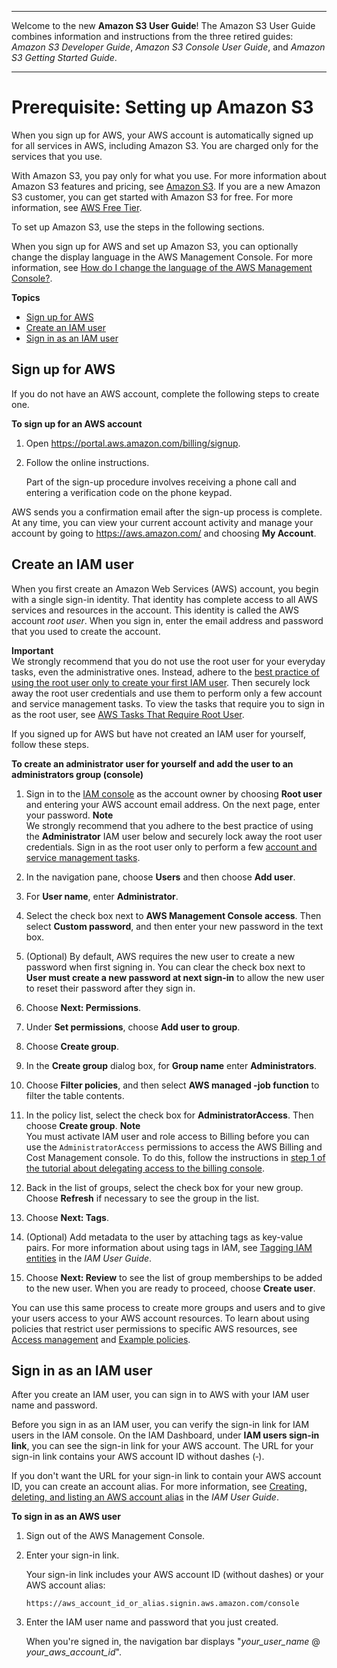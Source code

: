 --------

Welcome to the new **Amazon S3 User Guide**\! The Amazon S3 User Guide combines information and instructions from the three retired guides: *Amazon S3 Developer Guide*, *Amazon S3 Console User Guide*, and *Amazon S3 Getting Started Guide*\.

--------

# Prerequisite: Setting up Amazon S3<a name="setting-up-s3"></a>

When you sign up for AWS, your AWS account is automatically signed up for all services in AWS, including Amazon S3\. You are charged only for the services that you use\.

With Amazon S3, you pay only for what you use\. For more information about Amazon S3 features and pricing, see [Amazon S3](http://aws.amazon.com/s3)\. If you are a new Amazon S3 customer, you can get started with Amazon S3 for free\. For more information, see [AWS Free Tier](http://aws.amazon.com/free)\.

To set up Amazon S3, use the steps in the following sections\.

When you sign up for AWS and set up Amazon S3, you can optionally change the display language in the AWS Management Console\. For more information, see [How do I change the language of the AWS Management Console?](change-ui-language.md)\.

**Topics**
+ [Sign up for AWS](#sign-up-for-aws-gsg)
+ [Create an IAM user](#create-an-iam-user-gsg)
+ [Sign in as an IAM user](#signing-in-iam-user-gsg)

## Sign up for AWS<a name="sign-up-for-aws-gsg"></a>

If you do not have an AWS account, complete the following steps to create one\.

**To sign up for an AWS account**

1. Open [https://portal\.aws\.amazon\.com/billing/signup](https://portal.aws.amazon.com/billing/signup)\.

1. Follow the online instructions\.

   Part of the sign\-up procedure involves receiving a phone call and entering a verification code on the phone keypad\.

AWS sends you a confirmation email after the sign\-up process is complete\. At any time, you can view your current account activity and manage your account by going to [https://aws\.amazon\.com/](https://aws.amazon.com/) and choosing **My Account**\.

## Create an IAM user<a name="create-an-iam-user-gsg"></a>

When you first create an Amazon Web Services \(AWS\) account, you begin with a single sign\-in identity\. That identity has complete access to all AWS services and resources in the account\. This identity is called the AWS account *root user*\. When you sign in, enter the email address and password that you used to create the account\.

**Important**  
We strongly recommend that you do not use the root user for your everyday tasks, even the administrative ones\. Instead, adhere to the [best practice of using the root user only to create your first IAM user](https://docs.aws.amazon.com/IAM/latest/UserGuide/best-practices.html#create-iam-users)\. Then securely lock away the root user credentials and use them to perform only a few account and service management tasks\. To view the tasks that require you to sign in as the root user, see [AWS Tasks That Require Root User](https://docs.aws.amazon.com/general/latest/gr/aws_tasks-that-require-root.html)\.

If you signed up for AWS but have not created an IAM user for yourself, follow these steps\.

**To create an administrator user for yourself and add the user to an administrators group \(console\)**

1. Sign in to the [IAM console](https://console.aws.amazon.com/iam/) as the account owner by choosing **Root user** and entering your AWS account email address\. On the next page, enter your password\.
**Note**  
We strongly recommend that you adhere to the best practice of using the **Administrator** IAM user below and securely lock away the root user credentials\. Sign in as the root user only to perform a few [account and service management tasks](https://docs.aws.amazon.com/general/latest/gr/aws_tasks-that-require-root.html)\.

1. In the navigation pane, choose **Users** and then choose **Add user**\.

1. For **User name**, enter **Administrator**\.

1. Select the check box next to **AWS Management Console access**\. Then select **Custom password**, and then enter your new password in the text box\.

1. \(Optional\) By default, AWS requires the new user to create a new password when first signing in\. You can clear the check box next to **User must create a new password at next sign\-in** to allow the new user to reset their password after they sign in\.

1. Choose **Next: Permissions**\.

1. Under **Set permissions**, choose **Add user to group**\.

1. Choose **Create group**\.

1. In the **Create group** dialog box, for **Group name** enter **Administrators**\.

1. Choose **Filter policies**, and then select **AWS managed \-job function** to filter the table contents\.

1. In the policy list, select the check box for **AdministratorAccess**\. Then choose **Create group**\.
**Note**  
You must activate IAM user and role access to Billing before you can use the `AdministratorAccess` permissions to access the AWS Billing and Cost Management console\. To do this, follow the instructions in [step 1 of the tutorial about delegating access to the billing console](https://docs.aws.amazon.com/IAM/latest/UserGuide/tutorial_billing.html)\.

1. Back in the list of groups, select the check box for your new group\. Choose **Refresh** if necessary to see the group in the list\.

1. Choose **Next: Tags**\.

1. \(Optional\) Add metadata to the user by attaching tags as key\-value pairs\. For more information about using tags in IAM, see [Tagging IAM entities](https://docs.aws.amazon.com/IAM/latest/UserGuide/id_tags.html) in the *IAM User Guide*\.

1. Choose **Next: Review** to see the list of group memberships to be added to the new user\. When you are ready to proceed, choose **Create user**\.

You can use this same process to create more groups and users and to give your users access to your AWS account resources\. To learn about using policies that restrict user permissions to specific AWS resources, see [Access management](https://docs.aws.amazon.com/IAM/latest/UserGuide/access.html) and [Example policies](https://docs.aws.amazon.com/IAM/latest/UserGuide/access_policies_examples.html)\.

## Sign in as an IAM user<a name="signing-in-iam-user-gsg"></a>

After you create an IAM user, you can sign in to AWS with your IAM user name and password\.

Before you sign in as an IAM user, you can verify the sign\-in link for IAM users in the IAM console\. On the IAM Dashboard, under **IAM users sign\-in link**, you can see the sign\-in link for your AWS account\. The URL for your sign\-in link contains your AWS account ID without dashes \(‐\)\. 

If you don't want the URL for your sign\-in link to contain your AWS account ID, you can create an account alias\. For more information, see [Creating, deleting, and listing an AWS account alias](https://docs.aws.amazon.com/IAM/latest/UserGuide/console_account-alias.html#CreateAccountAlias) in the *IAM User Guide*\.

**To sign in as an AWS user**

1. Sign out of the AWS Management Console\.

1. Enter your sign\-in link\.

   Your sign\-in link includes your AWS account ID \(without dashes\) or your AWS account alias:

   ```
   https://aws_account_id_or_alias.signin.aws.amazon.com/console
   ```

1. Enter the IAM user name and password that you just created\. 

   When you're signed in, the navigation bar displays "*your\_user\_name* @ *your\_aws\_account\_id*"\. 